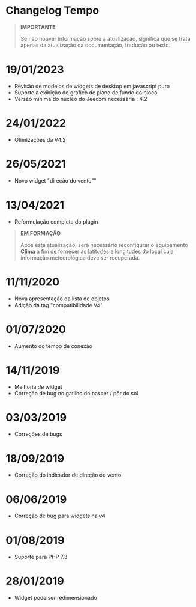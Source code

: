 # Changelog Tempo

>**IMPORTANTE**
>
>Se não houver informação sobre a atualização, significa que se trata apenas da atualização da documentação, tradução ou texto.

# 19/01/2023

- Revisão de modelos de widgets de desktop em javascript puro
- Suporte à exibição do gráfico de plano de fundo do bloco
- Versão mínima do núcleo do Jeedom necessária : 4.2

# 24/01/2022

- Otimizações da V4.2

# 26/05/2021

- Novo widget "direção do vento""

# 13/04/2021

- Reformulação completa do plugin

>**EM FORMAÇÃO**
>
>Após esta atualização, será necessário reconfigurar o equipamento **Clima** a fim de fornecer as latitudes e longitudes do local cuja informação meteorológica deve ser recuperada.

# 11/11/2020

- Nova apresentação da lista de objetos
- Adição da tag "compatibilidade V4"

# 01/07/2020

- Aumento do tempo de conexão

# 14/11/2019

- Melhoria de widget
- Correção de bug no gatilho do nascer / pôr do sol

# 03/03/2019

- Correções de bugs

# 18/09/2019

- Correção do indicador de direção do vento

# 06/06/2019

- Correção de bug para widgets na v4

# 01/08/2019

- Suporte para PHP 7.3

# 28/01/2019

- Widget pode ser redimensionado
